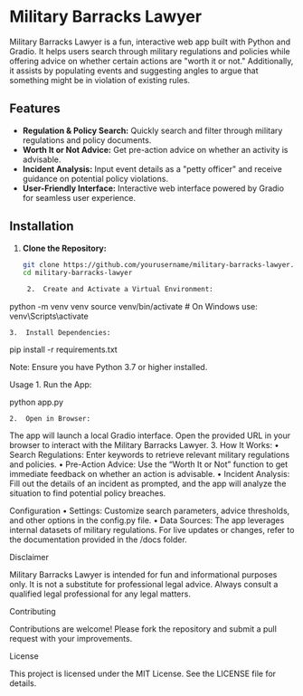 # Military Barracks Lawyer

Military Barracks Lawyer is a fun, interactive web app built with Python and Gradio. It helps users search through military regulations and policies while offering advice on whether certain actions are "worth it or not." Additionally, it assists by populating events and suggesting angles to argue that something might be in violation of existing rules.

## Features

- **Regulation & Policy Search:** Quickly search and filter through military regulations and policy documents.
- **Worth It or Not Advice:** Get pre-action advice on whether an activity is advisable.
- **Incident Analysis:** Input event details as a "petty officer" and receive guidance on potential policy violations.
- **User-Friendly Interface:** Interactive web interface powered by Gradio for seamless user experience.

## Installation

1. **Clone the Repository:**

   ```bash
   git clone https://github.com/yourusername/military-barracks-lawyer.git
   cd military-barracks-lawyer

	2.	Create and Activate a Virtual Environment:

python -m venv venv
source venv/bin/activate  # On Windows use: venv\Scripts\activate


	3.	Install Dependencies:

pip install -r requirements.txt

Note: Ensure you have Python 3.7 or higher installed.

Usage
	1.	Run the App:

python app.py


	2.	Open in Browser:
The app will launch a local Gradio interface. Open the provided URL in your browser to interact with the Military Barracks Lawyer.
	3.	How It Works:
	•	Search Regulations: Enter keywords to retrieve relevant military regulations and policies.
	•	Pre-Action Advice: Use the “Worth It or Not” function to get immediate feedback on whether an action is advisable.
	•	Incident Analysis: Fill out the details of an incident as prompted, and the app will analyze the situation to find potential policy breaches.

Configuration
	•	Settings: Customize search parameters, advice thresholds, and other options in the config.py file.
	•	Data Sources: The app leverages internal datasets of military regulations. For live updates or changes, refer to the documentation provided in the /docs folder.

Disclaimer

Military Barracks Lawyer is intended for fun and informational purposes only. It is not a substitute for professional legal advice. Always consult a qualified legal professional for any legal matters.

Contributing

Contributions are welcome! Please fork the repository and submit a pull request with your improvements.

License

This project is licensed under the MIT License. See the LICENSE file for details.

